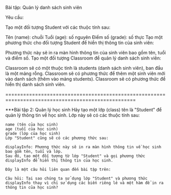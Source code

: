  Bài tập: Quản lý danh sách sinh viên

 Yêu cầu:

 Tạo một đối tượng Student với các thuộc tính sau:

 Tên (name): chuỗi
 Tuổi (age): số nguyên
 Điểm số (grade): số thực
 Tạo một phương thức cho đối tượng Student để hiển thị thông tin của sinh viên:

 Phương thức này sẽ in ra màn hình thông tin của sinh viên bao gồm tên, tuổi và điểm số.
 Tạo một đối tượng Classroom để quản lý danh sách sinh viên:

 Classroom sẽ có một thuộc tính là students (danh sách sinh viên), ban đầu là một mảng rỗng.
 Classroom sẽ có phương thức để thêm một sinh viên mới vào danh sách (thêm vào mảng students).
 Classroom sẽ có phương thức để hiển thị danh sách sinh viên.



==================================================================================================

***Bài tập 2: Quản lý học sinh
    Hãy tạo một lớp (class) tên là "Student" để quản lý thông tin về học sinh. Lớp này sẽ có các thuộc tính sau:

    name (tên của học sinh)
    age (tuổi của học sinh)
    grade (lớp của học sinh)
    Lớp "Student" cũng sẽ có các phương thức sau:

    displayInfo: Phương thức này sẽ in ra màn hình thông tin về học sinh bao gồm tên, tuổi và lớp.
    Sau đó, tạo một đối tượng từ lớp "Student" và gọi phương thức displayInfo để hiển thị thông tin của học sinh.

    Đây là một câu hỏi liên quan đến bài tập trên:

    Câu hỏi: Tại sao chúng ta sử dụng lớp "Student" và phương thức displayInfo thay vì chỉ sử dụng các biến riêng lẻ và một hàm để in ra thông tin của học sinh?

